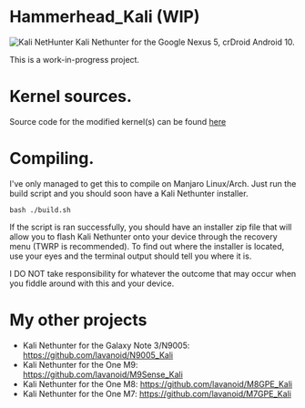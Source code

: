 



# Hammerhead_Kali (WIP)
![Kali NetHunter](https://gitlab.com/kalilinux/nethunter/build-scripts/kali-nethunter-project/raw/master/images/nethunter-git-logo.png)
Kali Nethunter for the Google Nexus 5, crDroid Android 10.

This is a work-in-progress project.

# Kernel sources.

Source code for the modified kernel(s) can be found [here](https://github.com/lavanoid/android_kernel_lge_hammerhead/tree/lineage-17.1)

# Compiling.

I've only managed to get this to compile on Manjaro Linux/Arch. Just run the build script and you should soon have a Kali Nethunter installer.

    bash ./build.sh
  
If the script is ran successfully, you should have an installer zip file that will allow you to flash Kali Nethunter onto your device through the recovery menu (TWRP is recommended). To find out where the installer is located, use your eyes and the terminal output should tell you where it is.

 I DO NOT take responsibility for whatever the outcome that may occur when you fiddle around with this and your device.

# My other projects
- Kali Nethunter for the Galaxy Note 3/N9005: https://github.com/lavanoid/N9005_Kali
- Kali Nethunter for the One M9: https://github.com/lavanoid/M9Sense_Kali
- Kali Nethunter for the One M8: https://github.com/lavanoid/M8GPE_Kali
- Kali Nethunter for the One M7: https://github.com/lavanoid/M7GPE_Kali

